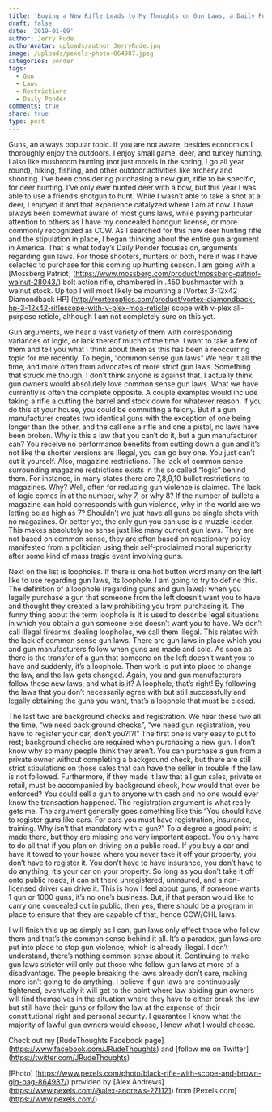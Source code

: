 ```yaml
---
title: 'Buying a New Rifle Leads to My Thoughts on Gun Laws, a Daily Ponder'
draft: false
date: '2019-01-09'
author: Jerry Rude
authorAvatar: uploads/author_JerryRude.jpg
image: /uploads/pexels-photo-864987.jpeg
categories: ponder
tags:
  - Gun
  - Laws
  - Restrictions
  - Daily Ponder
comments: true
share: true
type: post
---
```

Guns, an always popular topic. If you are not aware, besides economics I thoroughly enjoy the outdoors. I enjoy small game, deer, and turkey hunting. I also like mushroom hunting (not just morels in the spring, I go all year round), hiking, fishing, and other outdoor activities like archery and shooting. I’ve been considering purchasing a new gun, rifle to be specific, for deer hunting. I’ve only ever hunted deer with a bow, but this year I was able to use a friend’s shotgun to hunt. While I wasn’t able to take a shot at a deer, I enjoyed it and that experience catalyzed where I am at now. I have always been somewhat aware of most guns laws, while paying particular attention to others as I have my concealed handgun license, or more commonly recognized as CCW. As I searched for this new deer hunting rifle and the stipulation in place, I began thinking about the entire gun argument in America. That is what today’s Daily Ponder focuses on, arguments regarding gun laws. For those shooters, hunters or both, here it was I have selected to purchase for this coming up hunting season. I am going with a [Mossberg Patriot] (https://www.mossberg.com/product/mossberg-patriot-walnut-28043/) bolt action rifle, chambered in .450 bushmaster with a walnut stock. Up top I will most likely be mounting a [Vortex 3-12x42 Diamondback HP] (http://vortexoptics.com/product/vortex-diamondback-hp-3-12x42-riflescope-with-v-plex-moa-reticle) scope with v-plex all-purpose reticle, although I am not completely sure on this yet.

Gun arguments, we hear a vast variety of them with corresponding variances of logic, or lack thereof much of the time.  I want to take a few of them and tell you what I think about them as this has been a reoccurring topic for me recently. To begin, “common sense gun laws” We hear it all the time, and more often from advocates of more strict gun laws. Something that struck me though, I don’t think anyone is against that. I actually think gun owners would absolutely love common sense gun laws. What we have currently is often the complete opposite. A couple examples would include taking a rifle a cutting the barrel and stock down for whatever reason. If you do this at your house, you could be committing a felony.  But if a gun manufacturer creates two identical guns with the exception of one being longer than the other, and the call one a rifle and one a pistol, no laws have been broken. Why is this a law that you can’t do it, but a gun manufacturer can? You receive no performance benefits from cutting down a gun and it’s not like the shorter versions are illegal, you can go buy one. You just can’t cut it yourself. Also, magazine restrictions. The lack of common sense surrounding magazine restrictions exists in the so called “logic” behind them. For instance, in many states there are 7,8,9,10 bullet restrictions to magazines. Why? Well, often for reducing gun violence is claimed. The lack of logic comes in at the number, why 7, or why 8? If the number of bullets a magazine can hold corresponds with gun violence, why in the world are we letting be as high as 7? Shouldn’t we just have all guns be single shots with no magazines. Or better yet, the only gun you can use is a muzzle loader. This makes absolutely no sense just like many current gun laws. They are not based on common sense, they are often based on reactionary policy manifested from a politician using their self-proclaimed moral superiority after some kind of mass tragic event involving guns. 

Next on the list is loopholes. If there is one hot button word many on the left like to use regarding gun laws, its loophole. I am going to try to define this. The definition of a loophole (regarding guns and gun laws): when you legally purchase a gun that someone from the left doesn’t want you to have and  thought they created a law prohibiting you from purchasing it. The funny thing about the term loophole is it is used to describe legal situations in which you obtain a gun someone else doesn’t want you to have. We don’t call illegal firearms dealing loopholes, we call them illegal. This relates with the lack of common sense gun laws. There are gun laws in place which you and gun manufacturers follow when guns are made and sold. As soon as there is the transfer of a gun that someone on the left doesn’t want you to have and suddenly, it’s a loophole. Then work is put into place to change the law, and the law gets changed. Again, you and gun manufacturers follow these new laws, and what is it? A loophole, that’s right! By following the laws that you don’t necessarily agree with but still successfully and legally obtaining the guns you want, that’s a loophole that must be closed. 

The last two are background checks and registration. We hear these two all the time, “we need back ground checks”, “we need gun registration, you have to register your car, don’t you?!?!” The first one is very easy to put to rest; background checks are required when purchasing a new gun. I don’t know why so many people think they aren’t. You can purchase a gun from a private owner without completing a background check, but there are still strict stipulations on those sales that can have the seller in trouble if the law is not followed. Furthermore, if they made it law that all gun sales, private or retail, must be accompanied by background check, how would that ever be enforced? You could sell a gun to anyone with cash and no one would ever know the transaction happened. The registration argument is what really gets me. The argument generally goes something like this “You should have to register guns like cars. For cars you must have registration, insurance, training. Why isn’t that mandatory with a gun?” To a degree a good point is made there, but they are missing one very important aspect. You only have to do all that if you plan on driving on a public road. If you buy a car and have it towed to your house where you never take it off your property, you don’t have to register it. You don’t have to have insurance, you don’t have to do anything, it’s your car on your property. So long as you don’t take it off onto public roads, it can sit there unregistered, uninsured, and a non-licensed driver can drive it. This is how I feel about guns, if someone wants 1 gun or 1000 guns, it’s no one’s business. But, if that person would like to carry one concealed out in public, then yes, there should be a program in place to ensure that they are capable of that, hence CCW/CHL laws.

I will finish this up as simply as I can, gun laws only effect those who follow them and that’s the common sense behind it all. It’s a paradox, gun laws are put into place to stop gun violence, which is already illegal. I don’t understand, there’s nothing common sense about it. Continuing to make gun laws stricter will only put those who follow gun laws at more of a disadvantage. The people breaking the laws already don’t care, making more isn’t going to do anything. I believe if gun laws are continuously tightened, eventually it will get to the point where law abiding gun owners will find themselves in the situation where they have to either break the law but still have their guns or follow the law at the expense of their constitutional right and personal security. I guarantee I know what the majority of lawful gun owners would choose, I know what I would choose. 

Check out my [RudeThoughts Facebook page] (https://www.facebook.com/JRudeThoughts)  and [follow me on Twitter] (https://twitter.com/JRudeThoughts)

[Photo] (https://www.pexels.com/photo/black-rifle-with-scope-and-brown-gig-bag-864987/) provided by [Alex Andrews] (https://www.pexels.com/@alex-andrews-271121) from [Pexels.com] (https://www.pexels.com/)
